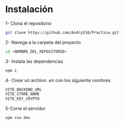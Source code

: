 # Instalación

1- Clona el repositorio

```bash
git clone https://github.com/Andry510/Practice.git
```

2- Navega a la carpeta del proyecto

```bash
cd <NOMBRE_DEL_REPOSITORIO>
```

3- Instala las dependencias

```bash
npm i
```

4- Crear un archivo .en con los siguiente nombres

```bash
VITE_BACKEND_URL
VITE_STORE_NAME
VITE_KEY_CRYPTO
```

5-Corre el servidor

```bash
npm run dev
```
